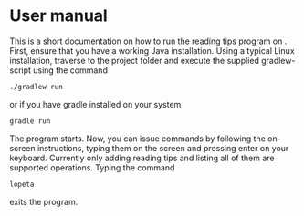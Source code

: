 # User manual

This is a short documentation on how to run the reading tips program on . First, ensure that you have a working Java installation. Using a typical Linux installation, traverse to the project folder and execute the supplied gradlew-script using the command

```bash
./gradlew run 
```
or if you have gradle installed on your system
```bash
gradle run
```

The program starts. Now, you can issue commands by following the on-screen instructions, typing them on the screen and pressing enter on your keyboard. Currently only adding reading tips and listing all of them are supported operations. Typing the command 

```bash
lopeta
```

exits the program.
